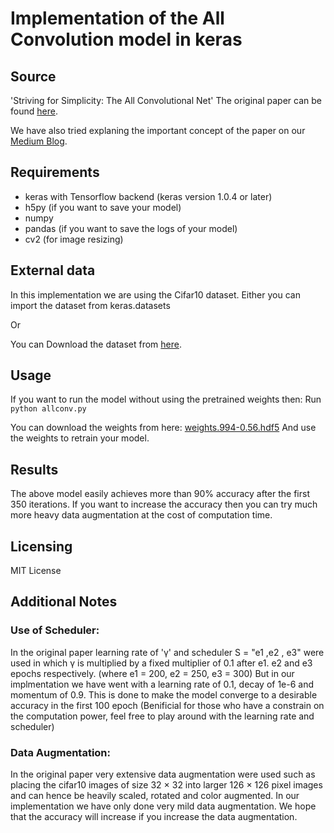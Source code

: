 # Implementation of the All Convolution model in keras

## Source

'Striving for Simplicity: The All Convolutional Net' The original paper can be found [here](https://arxiv.org/abs/1412.6806#).

We have also tried explaning the important concept of the paper on our [Medium Blog](https://medium.com/@matelabs_ai/how-these-researchers-tried-something-unconventional-to-came-out-with-a-smaller-yet-better-image-544327f30e72#.i3227lyhb).

## Requirements

- keras with Tensorflow backend (keras version 1.0.4 or later)
- h5py (if you want to save your model)
- numpy
- pandas (if you want to save the logs of your model)
- cv2 (for image resizing)

## External data

In this implementation we are using the Cifar10 dataset. Either you can import the dataset from keras.datasets

Or

You can Download the dataset from [here](https://www.cs.toronto.edu/~kriz/cifar.html).

## Usage

If you want to run the model without using the pretrained weights then: Run `python allconv.py`


You can download the weights from here: [weights.994-0.56.hdf5](https://drive.google.com/file/d/0B3eKX5eGCnJXWkRubkl2azQ3WXc/view?usp=sharing)
And use the weights to retrain your model.

## Results

The above model easily achieves more than 90% accuracy after the first 350 iterations. If you want to increase the accuracy then you can try much more heavy data augmentation at the cost of computation time.

## Licensing

MIT License

## Additional Notes

### Use of Scheduler:

In the original paper learning rate of 'γ' and  scheduler S = "e1 ,e2 , e3" were used in which γ is multiplied by a fixed multiplier of 0.1 after e1. e2 and e3 epochs respectively. (where e1 = 200, e2 = 250, e3 = 300)
But in our implmentation we have went with a learning rate of 0.1, decay of 1e-6 and momentum of 0.9. This is done to make the model converge to a desirable accuracy in the first 100 epoch (Benificial for those who have a constrain on the computation power, feel free to play around with the learning rate and scheduler)

### Data Augmentation:

In the original paper very extensive data augmentation were used such as placing the cifar10 images of size 32 × 32 into larger 126 × 126 pixel images and can hence be heavily scaled, rotated and color augmented.
In our implementation we have only done very mild data augmentation. We hope that the accuracy will increase if you increase the data augmentation.
